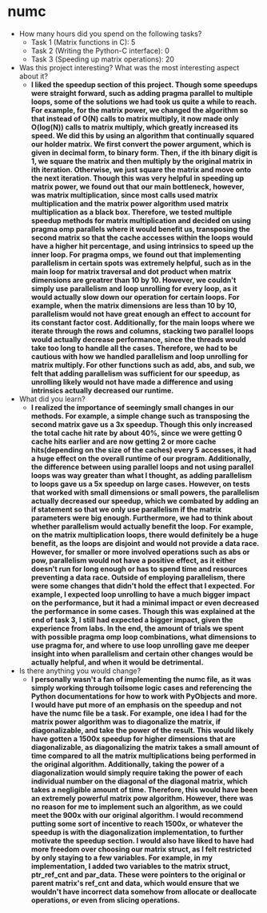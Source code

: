# numc
- How many hours did you spend on the following tasks?
  - Task 1 (Matrix functions in C): 5
  - Task 2 (Writing the Python-C interface): 0
  - Task 3 (Speeding up matrix operations): 20
- Was this project interesting? What was the most interesting aspect about it?
  - <b>I liked the speedup section of this project. Though some speedups were straight forward, such as adding pragma parallel to multiple loops, some of the solutions we had took us quite a while to reach. For example, for the matrix power, we changed the algorithm so that instead of O(N) calls to matrix multiply, it now made only O(log(N)) calls to matrix multiply, which greatly increased its speed. We did this by using an algorithm that continually squared our holder matrix. We first convert the power argument, which is given in decimal form, to binary form. Then, if the ith binary digit is 1, we square the matrix and then multiply by the original matrix in ith iteration. Otherwise, we just square the matrix and move onto the next iteration. Though this was very helpful in speeding up matrix power, we found out that our main bottleneck, however, was matrix multiplication, since most calls used matrix multiplication and the matrix power algorithm used matrix multiplication as a black box. Therefore, we tested multiple speedup methods for matrix multiplication and decided on using pragma omp parallels where it would benefit us, transposing the second matrix so that the cache accesses within the loops would have a higher hit percentage, and using intrinsics to speed up the inner loop. For pragma omps, we found out that implementing parallelism in certain spots was extremely helpful, such as in the main loop for matrix traversal and dot product when matrix dimensions are greatrer than 10 by 10. However, we couldn't simply use parallelism and loop unrolling for every loop, as it would actually slow down our operation for certain loops. For example, when the matrix dimensions are less than 10 by 10, parallelism would not have great enough an effect to account for its constant factor cost. Additionally, for the main loops where we iterate through the rows and columns, stacking two parallel loops would actually decrease performance, since the threads would take too long to handle all the cases. Therefore, we had to be cautious with how we handled parallelism and loop unrolling for matrix multiply. For other functions such as add, abs, and sub, we felt that adding parallelism was sufficient for our speedup, as unrolling likely would not have made a difference and using intrinsics actually decreased our runtime.</b>
- What did you learn?
  - <b>I realized the importance of seemingly small changes in our methods. For example, a simple change such as transposing the second matrix gave us a 3x speedup. Though this only increased the total cache hit rate by about 40%, since we were getting 0 cache hits earlier and are now getting 2 or more cache hits(depending on the size of the caches) every 5 accesses, it had a huge effect on the overall runtime of our program. Additionally, the difference between using parallel loops and not using parallel loops was way greater than what I thought, as adding parallelism to loops gave us a 5x speedup on large cases. However, on tests that worked with small dimensions or small powers, the parallelism actually decreased our speedup, which we combated by adding an if statement so that we only use parallelism if the matrix parameters were big enough. Furthermore, we had to think about whether parallelism would actually benefit the loop. For example, on the matrix multiplication loops, there would definitely be a huge benefit, as the loops are disjoint and would not provide a data race. However, for smaller or more involved operations such as abs or pow, parallelism would not have a positive effect, as it either doesn't run for long enough or has to spend time and resources preventing a data race. Outside of employing parallelism, there were some changes that didn't hold the effect that I expected. For example, I expected loop unrolling to have a much bigger impact on the performance, but it had a minimal impact or even decreased the performance in some cases. Though this was explained at the end of task 3, I still had expected a bigger impact, given the experience from labs. In the end, the amount of trials we spent with possible pragma omp loop combinations, what dimensions to use pragma for, and where to use loop unrolling gave me deeper insight into when parallelism and certain other changes would be actually helpful, and when it would be detrimental.</b>
- Is there anything you would change?
  - <b>I personally wasn't a fan of implementing the numc file, as it was simply working through toilsome logic cases and referencing the Python documentations for how to work with PyObjects and more. I would have put more of an emphasis on the speedup and not have the numc file be a task. For example, one idea I had for the matrix power algorithm was to diagonalize the matrix, if diagonalizable, and take the power of the result. This would likely have gotten a 1500x speedup for higher dimensions that are diagonalizable, as diagonalizing the matrix takes a small amount of time compared to all the matrix multiplications being performed in the original algorithm. Additionally, taking the power of a diagonalization would simply require taking the power of each individual number on the diagonal of the diagonal matrix, which takes a negligible amount of time. Therefore, this would have been an extremely powerful matrix pow algorithm. However, there was no reason for me to implement such an algorithm, as we could meet the 900x with our original algorithm. I would recommend putting some sort of incentive to reach 1500x, or whatever the speedup is with the diagonalization implementation, to further motivate the speedup section. I would also have liked to have had more freedom over choosing our matrix struct, as I felt restricted by only staying to a few variables. For example, in my implementation, I added two variables to the matrix struct, ptr_ref_cnt and par_data. These were pointers to the original or parent matrix's ref_cnt and data, which would ensure that we wouldn't have incorrect data somehow from allocate or deallocate operations, or even from slicing operations.</b>
